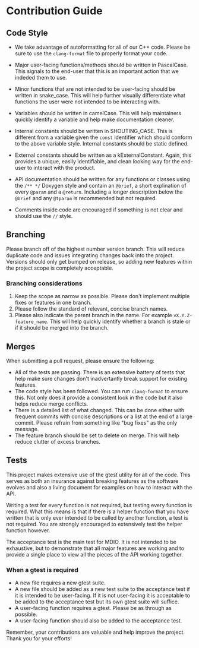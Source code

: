 # Contribution Guide

## Code Style

- We take advantage of autoformatting for all of our C++ code. Please be sure to use the `clang-format` file to properly format your code.

- Major user-facing functions/methods should be written in PascalCase. This signals to the end-user that this is an important action that we indeded them to use.

- Minor functions that are not intended to be user-facing should be written in snake_case. This will help further visually differentiate what functions the user were not intended to be interacting with.

- Variables should be written in camelCase. This will help maintainers quickly identify a variable and help make documentation cleaner.

- Internal constants should be written in SHOUTING_CASE. This is different from a variable given the `const` identifier which should conform to the above variable style. Internal constants should be static defined.

- External constants should be written as a kExternalConstant. Again, this provides a unique, easily identifiable, and clean looking way for the end-user to interact with the product.

- API documentation should be written for any functions or classes using the `/** */` Doxygen style and contain an `@brief`, a short explination of every `@param` and a `@return`. Including a longer description below the `@brief` and any `@tparam` is recommended but not required.

- Comments inside code are encouraged if something is not clear and should use the `//` style.

## Branching

Please branch off of the highest number version branch. This will reduce duplicate code and issues integrating changes back into the project. Versions should only get bumped on release, so adding new features within the project scope is completely acceptable.

### Branching considerations

1. Keep the scope as narrow as possible. Please don't implement multiple fixes or features in one branch.
2. Please follow the standard of relevant, concise branch names.
3. Please also indicate the parent branch in the name. For example `vX.Y.Z-feature_name`. This will help quickly identify whether a branch is stale or if it should be merged into the branch.

## Merges

When submitting a pull request, please ensure the following:

- All of the tests are passing. There is an extensive battery of tests that help make sure changes don't inadvertantly break support for existing features.
- The code style has been followed. You can run `clang-format` to ensure this. Not only does it provide a consistent look in the code but it also helps reduce merge conflicts.
- There is a detailed list of what changed. This can be done either with frequent commits with concise descriptions or a list at the end of a large commit. Please refrain from something like "bug fixes" as the only message.
- The feature branch should be set to delete on merge. This will help reduce clutter of excess branches.

## Tests

This project makes extensive use of the gtest utility for all of the code. This serves as both an insurance against breaking features as the software evolves and also a living document for examples on how to interact with the API.

Writing a test for every function is not required, but testing every function is required. What this means is that if there is a helper function that you have written that is only ever intended to be called by another function, a test is not required. You are strongly encouraged to extensively test the helper function however.

The acceptance test is the main test for MDIO. It is not intended to be exhaustive, but to demonstrate that all major features are working and to provide a single place to view all the pieces of the API working together.

### When a gtest is required

- A new file requires a new gtest suite.
- A new file should be added as a new test suite to the acceptance test if it is intended to be user-facing. If it is not user-facing it is acceptable to be added to the acceptance test but its own gtest suite will suffice.
- A user-facing function requires a gtest. Please be as through as possible.
- A user-facing function should also be added to the acceptance test.

Remember, your contributions are valuable and help improve the project. Thank you for your efforts!
